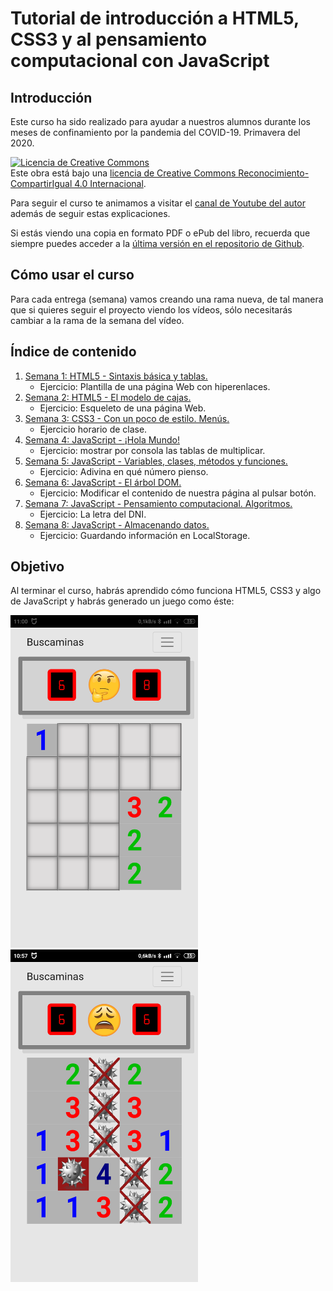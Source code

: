 # Tutorial de introducción a HTML5, CSS3 y al pensamiento computacional con JavaScript 

## Introducción

Este curso ha sido realizado para ayudar a nuestros alumnos durante los meses de confinamiento por la pandemia del COVID-19. Primavera del 2020.

<a rel="license" href="http://creativecommons.org/licenses/by-sa/4.0/"><img alt="Licencia de Creative Commons" style="border-width:0" src="https://i.creativecommons.org/l/by-sa/4.0/88x31.png" /></a><br />Este obra está bajo una <a rel="license" href="http://creativecommons.org/licenses/by-sa/4.0/">licencia de Creative Commons Reconocimiento-CompartirIgual 4.0 Internacional</a>.

Para seguir el curso te animamos a visitar el [canal de Youtube del autor](https://www.youtube.com/user/juanguedu) además de seguir estas explicaciones.

Si estás viendo una copia en formato PDF o ePub del libro, recuerda que siempre puedes acceder a la [última versión en el repositorio de Github](https://github.com/juangualberto/tutorial-html5js).

## Cómo usar el curso

Para cada entrega (semana) vamos creando una rama nueva, de tal manera que si quieres seguir el proyecto viendo los vídeos, sólo necesitarás cambiar a la rama de la semana del vídeo.

## Índice de contenido

1. [Semana 1: HTML5 - Sintaxis básica y tablas.](./Semana1.md)
   + Ejercicio: Plantilla de una página Web con hiperenlaces.
2. [Semana 2: HTML5 - El modelo de cajas.](./Semana2.md)
   + Ejercicio: Esqueleto de una página Web.
3. [Semana 3: CSS3 - Con un poco de estilo. Menús.](./Semana3.md)
   + Ejercicio horario de clase.
4. [Semana 4: JavaScript - ¡Hola Mundo!](./Semana4.md)
   + Ejercicio: mostrar por consola las tablas de multiplicar.
5. [Semana 5: JavaScript - Variables, clases, métodos y funciones.](./Semana5.md)
   + Ejercicio: Adivina en qué número pienso.
6. [Semana 6: JavaScript - El árbol DOM.](./Semana6.md)
   + Ejercicio: Modificar el contenido de nuestra página al pulsar botón.
7. [Semana 7: JavaScript - Pensamiento computacional. Algoritmos.](./Semana7.md)
   + Ejercicio: La letra del DNI.
8. [Semana 8: JavaScript - Almacenando datos.](./Semana8.md)
   + Ejercicio: Guardando información en LocalStorage.

## Objetivo

Al terminar el curso, habrás aprendido cómo funciona HTML5, CSS3 y algo de JavaScript y habrás generado un juego como éste:

<img src="./docs/Screenshot_buscaminas01.png" height="532px" width="300px" alt="Buscaminas jugando" > <img src="./docs/Screenshot_buscaminas02.png" height="532px" width="300px" alt="Buscaminas perdedor" >
